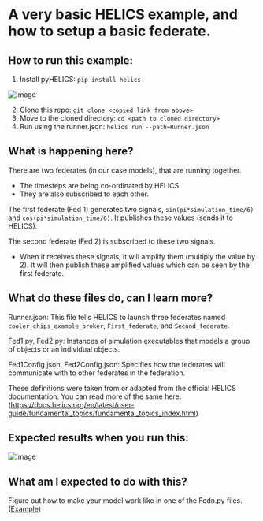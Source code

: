 

# A very basic HELICS example, and how to setup a basic federate. 

## How to run this example:

1. Install pyHELICS: `pip install helics`

![image](https://github.com/jmythms/CoolerChips_HELICS_example/assets/45446967/8ac2d911-1bce-4a48-9758-66f77f84d88f)

2. Clone this repo: `git clone <copied link from above>`
3. Move to the cloned directory: `cd <path to cloned directory>`
4. Run using the runner.json:  `helics run --path=Runner.json`

## What is happening here?

There are two federates (in our case models), that are running together.

 - The timesteps are being co-ordinated by HELICS. 
 - They are also
   subscribed to each other.

  

The first federate (Fed 1) generates two signals, 
`sin(pi*simulation_time/6)` 
and 
`cos(pi*simulation_time/6)`.
It publishes these values (sends it to HELICS).

  
The second federate (Fed 2) is subscribed to these two signals. 

 - When it receives these signals, it will amplify them (multiply the
   value by 2). 
   It will then publish these amplified values which can be seen by the first federate.

## What do these files do, can I learn more?

Runner.json: This file tells HELICS to launch three federates named `cooler_chips_example_broker`, `First_federate`, and `Second_federate`. 

Fed1.py, Fed2.py: Instances of simulation executables that models a group of objects or an individual objects.

Fed1Config.json, Fed2Config.json: Specifies how the federates will communicate with to other federates in the federation. 

These definitions were taken from or adapted from the official HELICS documentation. You can read more of the same here:  (https://docs.helics.org/en/latest/user-guide/fundamental_topics/fundamental_topics_index.html)

## Expected results when you run this:

![image](https://github.com/jmythms/CoolerChips_HELICS_example/assets/45446967/5a9a1a10-f54a-46e1-9db4-24fcf6d26557)

## What am I expected to do with this?

Figure out how to make your model work like in one of the Fedn.py files. ([Example](https://github.com/jmythms/CoolerChips-2/blob/aefb615a4e076054735904efac840f0805a1799b/Fed1.py#L59-L62))
